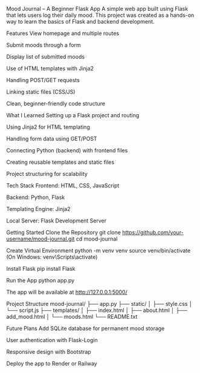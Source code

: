 Mood Journal – A Beginner Flask App
A simple web app built using Flask that lets users log their daily mood.
This project was created as a hands-on way to learn the basics of Flask and backend development.

Features
View homepage and multiple routes

Submit moods through a form

Display list of submitted moods

Use of HTML templates with Jinja2

Handling POST/GET requests

Linking static files (CSS/JS)

Clean, beginner-friendly code structure

What I Learned
Setting up a Flask project and routing

Using Jinja2 for HTML templating

Handling form data using GET/POST

Connecting Python (backend) with frontend files

Creating reusable templates and static files

Project structuring for scalability

Tech Stack
Frontend: HTML, CSS, JavaScript

Backend: Python, Flask

Templating Engine: Jinja2

Local Server: Flask Development Server

Getting Started
Clone the Repository
git clone https://github.com/your-username/mood-journal.git
cd mood-journal

Create Virtual Environment
python -m venv venv
source venv/bin/activate (On Windows: venv\Scripts\activate)

Install Flask
pip install Flask

Run the App
python app.py

The app will be available at http://127.0.0.1:5000/

Project Structure
mood-journal/
├── app.py
├── static/
│ ├── style.css
│ └── script.js
├── templates/
│ ├── index.html
│ ├── about.html
│ ├── add_mood.html
│ └── moods.html
└── README.txt

Future Plans
Add SQLite database for permanent mood storage

User authentication with Flask-Login

Responsive design with Bootstrap

Deploy the app to Render or Railway